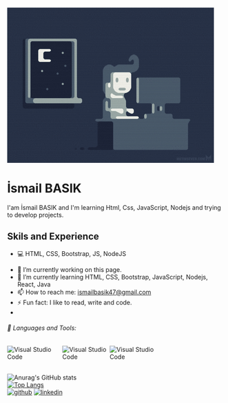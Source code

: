 ![FullStack Developer](https://github.com/ismailbask/ismailbask/blob/main/e426702edf874b181aced1e2fa5c6cde.gif)

# İsmail BASIK


I'am İsmail BASIK and I'm learning Html, Css, JavaScript, Nodejs and trying to develop projects.

## Skils and Experience
* :computer: HTML, CSS, Bootstrap, JS, NodeJS

- 🔭 I’m currently working on this page. 
- 🌱 I’m currently learning HTML, CSS, Bootstrap, JavaScript, Nodejs, React, Java 
- 📫 How to reach me: ismailbasik47@gmail.com 
- ⚡ Fun fact: I like to read, write and code. 
- 
 ###### 🔧 Languages and Tools:

<a href="https://www.javascript.com/"> <img align="left" alt="Visual Studio Code" width="128px" src="https://img.shields.io/badge/-JavaScript-F7DF1E?logo=javascript&logoColor=black&style=flat" /></a>
<a href="https://nodejs.org/en/"> <img align="left" alt="Visual Studio Code" width="110px" src="https://img.shields.io/badge/-Node.js-339933?logo=node.js&logoColor=black&style=flat" /></a>
<a href="https://getbootstrap.com/"> <img align="left" alt="Visual Studio Code" width="128px" src="https://img.shields.io/badge/-Bootstrap-7952B3?logo=Bootstrap&logoColor=white&style=flat" /></a>

<br>
<br>
<br>

![Anurag's GitHub stats](https://github-readme-stats.vercel.app/api?username=ismailbask&show_icons=true&theme=onedark) <br>
[![Top Langs](https://github-readme-stats.vercel.app/api/top-langs/?username=ismailbask&layout=compact)](https://github.com/anuraghazra/github-readme-stats) <br>
[<img src='https://cdn.jsdelivr.net/npm/simple-icons@3.0.1/icons/github.svg' alt='github' height='40'>](https://github.com/ismailbask)  [<img src='https://cdn.jsdelivr.net/npm/simple-icons@3.0.1/icons/linkedin.svg' alt='linkedin' height='40'>](https://www.linkedin.com/in/https://www.linkedin.com/in/ismailbasik//)  


